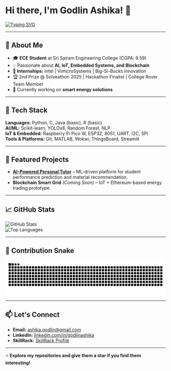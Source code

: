 # Hi there, I'm Godlin Ashika! 👋

[![Typing SVG](https://readme-typing-svg.herokuapp.com?font=Fira+Code&size=25&pause=1000&color=2E9AFE&width=500&lines=ECE+Student;AI+%26+IoT+Innovator;Blockchain+%26+Embedded+Systems+Enthusiast;Intern+%40+Intel;Building+AI-powered+and+Smart+Energy+Solutions)](https://git.io/typing-svg)

---

## 🚀 About Me
- 🎓 **ECE Student** at Sri Sairam Engineering College (CGPA: 9.59)
- 💡 Passionate about **AI, IoT, Embedded Systems, and Blockchain**
- 🏢 **Internships:** Intel | VimicroSystems | Big-Si-Bucks Innovation
- 🏆 2nd Prize @ Solveathon 2025 | Hackathon Finalist | College Rover Team Member
- 🔭 Currently working on **smart energy solutions**

---

## 🔧 Tech Stack
**Languages:** Python, C, Java (basic), R (basic)  
**AI/ML:** Scikit-learn, YOLOv8, Random Forest, NLP  
**IoT & Embedded:** Raspberry Pi Pico W, ESP32, 8051, UART, I2C, SPI  
**Tools & Platforms:** Git, MATLAB, Wokwi, ThingsBoard, Streamlit  

---

## 🌟 Featured Projects
- [**AI-Powered Personal Tutor**](https://github.com/godlin1612/ai-powered-personal-tutor-system) – ML-driven platform for student performance prediction and material recommendation.
- **Blockchain Smart Grid** *(Coming Soon)* – IoT + Ethereum-based energy trading prototype.

---

## 📈 GitHub Stats  

![GitHub Stats](https://github-readme-stats.vercel.app/api?username=godlin1612&show_icons=true&theme=tokyonight&hide_border=true)  
![Top Languages](https://github-readme-stats.vercel.app/api/top-langs/?username=godlin1612&layout=compact&theme=tokyonight&hide_border=true)  

---

## 🐍 Contribution Snake  
![GitHub Snake Light](https://github.com/godlin1612/godlin1612/blob/output/github-contribution-grid-snake.svg)


---

## 📫 Let's Connect
- **Email:** ashika.godlin@gmail.com  
- **LinkedIn:** [linkedin.com/in/godlinashika](#)  
- **SkillRack:** [SkillRack Profile](http://www.skillrack.com/profile/441826/472a80e03a9234da2761cde5919a3ab398886112)

---

⭐ **Explore my repositories and give them a star if you find them interesting!**
